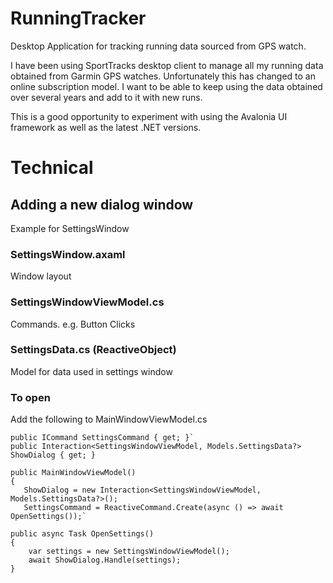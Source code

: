# RunningTracker
Desktop Application for tracking running data sourced from GPS watch.

I have been using SportTracks desktop client to manage all my running data obtained from Garmin GPS watches. 
Unfortunately this has changed to an online subscription model. I want to be able to keep using the data obtained over several years and add to it with new runs.

This is a good opportunity to experiment with using the Avalonia UI framework as well as the latest .NET versions.

# Technical 

## Adding a new dialog window

Example for SettingsWindow

### SettingsWindow.axaml
Window layout

### SettingsWindowViewModel.cs
Commands. e.g. Button Clicks

### SettingsData.cs (ReactiveObject)
Model for data used in settings window

### To open
Add the following to MainWindowViewModel.cs
```
public ICommand SettingsCommand { get; }`
public Interaction<SettingsWindowViewModel, Models.SettingsData?> ShowDialog { get; }
```

```
public MainWindowViewModel()
{
   ShowDialog = new Interaction<SettingsWindowViewModel, Models.SettingsData?>();
   SettingsCommand = ReactiveCommand.Create(async () => await OpenSettings());`

``` 

```
public async Task OpenSettings()
{
    var settings = new SettingsWindowViewModel();
    await ShowDialog.Handle(settings);  
}
```	